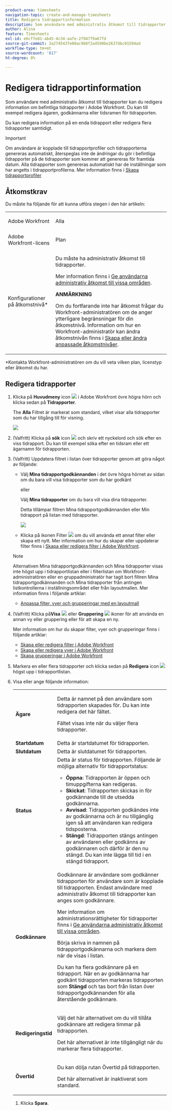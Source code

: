 ```yaml
---
product-area: timesheets
navigation-topic: create-and-manage-timesheets
title: Redigera tidrapportinformation
description: Som användare med administrativ åtkomst till tidrapporter kan du redigera information om befintliga tidrapporter i Adobe Workfront. Du kan till exempel redigera ägaren, godkännarna eller tidsramen för tidrapporten.
author: Alina
feature: Timesheets
exl-id: e6cffe81-ab45-4c34-aafe-2f947f9a67fd
source-git-commit: 3a2745437e00ac968f2a4590be2637dbc01594ad
workflow-type: tm+mt
source-wordcount: '817'
ht-degree: 0%

---
```


# Redigera tidrapportinformation

Som användare med administrativ åtkomst till tidrapporter kan du redigera information om befintliga tidrapporter i Adobe Workfront. Du kan till exempel redigera ägaren, godkännarna eller tidsramen för tidrapporten.

Du kan redigera information på en enda tidrapport eller redigera flera tidrapporter samtidigt.

>[!IMPORTANT]
>
>Om användare är kopplade till tidrapportprofiler och tidrapporterna genereras automatiskt, återspeglas inte de ändringar du gör i befintliga tidrapporter på de tidrapporter som kommer att genereras för framtida datum. Alla tidrapporter som genereras automatiskt har de inställningar som har angetts i tidrapportprofilerna. Mer information finns i [Skapa tidrapportprofiler](../create-and-manage-timesheets/create-timesheet-profiles.md)


## Åtkomstkrav

Du måste ha följande för att kunna utföra stegen i den här artikeln:

<table style="table-layout:auto"> 
 <col> 
 <col> 
 <tbody> 
  <tr> 
   <td role="rowheader">Adobe Workfront</td> 
   <td> <p>Alla</p> </td> 
  </tr> 
  <tr> 
   <td role="rowheader">Adobe Workfront-licens</td> 
   <td> <p>Plan </p> </td> 
  </tr> 
  <tr> 
   <td role="rowheader">Konfigurationer på åtkomstnivå*</td> 
   <td> <p>Du måste ha administrativ åtkomst till tidrapporter. </p> <p>Mer information finns i <a href="../../administration-and-setup/add-users/configure-and-grant-access/grant-users-admin-access-certain-areas.md" class="MCXref xref">Ge användarna administrativ åtkomst till vissa områden</a>.</p> <p><b>ANMÄRKNING</b>

Om du fortfarande inte har åtkomst frågar du Workfront-administratören om de anger ytterligare begränsningar för din åtkomstnivå. Information om hur en Workfront-administratör kan ändra åtkomstnivån finns i <a href="../../administration-and-setup/add-users/configure-and-grant-access/create-modify-access-levels.md" class="MCXref xref">Skapa eller ändra anpassade åtkomstnivåer</a>.</p> </td>
</tr> 
 </tbody> 
</table>

&#42;Kontakta Workfront-administratören om du vill veta vilken plan, licenstyp eller åtkomst du har.

## Redigera tidrapporter

1. Klicka på **Huvudmeny** icon ![](assets/main-menu-icon.png) i Adobe Workfront övre högra hörn och klicka sedan på **Tidrapporter**.

   The **Alla** Filtret är markerat som standard, vilket visar alla tidrapporter som du har tillgång till för visning.

   ![](assets/timesheet-list-one-timesheet-selected-nwe-350x70.png)

1. (Valfritt) Klicka på **sök** icon ![](assets/search-icon.png) och skriv ett nyckelord och sök efter en viss tidrapport. Du kan till exempel söka efter en tidsram eller ett ägarnamn för tidrapporten.

1. (Valfritt) Uppdatera filtret i listan över tidrapporter genom att göra något av följande:

   * Välj **Mina tidrapportgodkännanden** i det övre högra hörnet av sidan om du bara vill visa tidrapporter som du har godkänt

     eller

     Välj **Mina tidrapporter** om du bara vill visa dina tidrapporter.

     Detta tillämpar filtren Mina tidrapportgodkännanden eller Min tidrapport på listan med tidrapporter.

     ![](assets/my-timesheet-approvals-my-timesheets-pills-on-timesheets-list-nwe-350x58.png)

   * Klicka på ikonen Filter ![](assets/filter-nwepng.png) om du vill använda ett annat filter eller skapa ett nytt. Mer information om hur du skapar eller uppdaterar filter finns i [Skapa eller redigera filter i Adobe Workfront](../../reports-and-dashboards/reports/reporting-elements/create-filters.md).

   >[!NOTE]
   >
   >Alternativen Mina tidrapportgodkännanden och Mina tidrapporter visas inte högst upp i tidrapportlistan eller i filterlistan om Workfront-administratören eller en gruppadministratör har tagit bort filtren Mina tidrapportgodkännanden och Mina tidrapporter från antingen listkontrollerna i inställningsområdet eller från layoutmallen. Mer information finns i följande artiklar:
   >
   >   
   >   
   * [Anpassa filter, vyer och grupperingar med en layoutmall](../../administration-and-setup/customize-workfront/use-layout-templates/customize-fvg-list-controls-layout-template.md)
   >   
   >

1. (Valfritt) Klicka på&#x200B;**Visa** ![](assets/view-icon.png) eller **Gruppering** ![](assets/grouping.png) ikoner för att använda en annan vy eller gruppering eller för att skapa en ny.

   Mer information om hur du skapar filter, vyer och grupperingar finns i följande artiklar:

   * [Skapa eller redigera filter i Adobe Workfront](../../reports-and-dashboards/reports/reporting-elements/create-filters.md)
   * [Skapa eller redigera vyer i Adobe Workfront](../../reports-and-dashboards/reports/reporting-elements/create-edit-views.md)
   * [Skapa grupperingar i Adobe Workfront](../../reports-and-dashboards/reports/reporting-elements/create-groupings.md)

1. Markera en eller flera tidrapporter och klicka sedan på **Redigera** icon ![](assets/edit-icon.png) högst upp i tidrapportlistan.
1. Visa eller ange följande information:

   <table style="table-layout:auto"> 
    <col> 
    <col> 
    <tbody> 
     <tr> 
      <td role="rowheader"><strong>Ägare</strong> </td> 
      <td> <p>Detta är namnet på den användare som tidrapporten skapades för. Du kan inte redigera det här fältet. </p> <p>Fältet visas inte när du väljer flera tidrapporter. </p> </td> 
     </tr> 
     <tr> 
      <td role="rowheader"><strong>Startdatum</strong> </td> 
      <td>Detta är startdatumet för tidrapporten.</td> 
     </tr> 
     <tr> 
      <td role="rowheader"><strong>Slutdatum</strong> </td> 
      <td> Detta är slutdatumet för tidrapporten.</td> 
     </tr>
<tr> 
      <td role="rowheader"><strong>Status</strong> </td> 
      <td> Detta är status för tidrapporten.
      Följande är möjliga alternativ för tidrapportstatus: 
      <ul><li><b>Öppna</b>: Tidrapporten är öppen och timuppgifterna kan redigeras.</li>
      <li><b>Skickat</b>: Tidrapporten skickas in för godkännande till de utsedda godkännarna.</li>
      <li><b>Avvisad</b>: Tidrapporten godkändes inte av godkännarna och är nu tillgänglig igen så att användaren kan redigera tidsposterna.</li>
      <li><b>Stängd</b>: Tidrapporten stängs antingen av användaren eller godkänns av godkännaren och därför är den nu stängd. Du kan inte lägga till tid i en stängd tidrapport.</li>
   </td> 
     </tr> 
     <tr> 
      <td role="rowheader"><strong>Godkännare</strong> </td> 
      <td> <p>Godkännare är användare som godkänner tidrapporten för användare som är kopplade till tidrapporten. Endast användare med administrativ åtkomst till tidrapporter kan anges som godkännare. </p> <p>Mer information om administrationsrättigheter för tidrapporter finns i <a href="../../administration-and-setup/add-users/configure-and-grant-access/grant-users-admin-access-certain-areas.md" class="MCXref xref">Ge användarna administrativ åtkomst till vissa områden</a>.</p> <p>Börja skriva in namnen på tidrapportgodkännarna och markera dem när de visas i listan.</p> <p>Du kan ha flera godkännare på en tidrapport. När en av godkännarna har godkänt tidrapporten markeras tidrapporten som <strong>Stängd</strong> och tas bort från listan över tidrapportgodkännanden för alla återstående godkännare.</p> </td> 
     </tr> 
     <tr> 
      <td role="rowheader"><strong>Redigeringstid</strong> </td> 
      <td> <p>Välj det här alternativet om du vill tillåta godkännare att redigera timmar på tidrapporten.</p> <p>Det här alternativet är inte tillgängligt när du markerar flera tidrapporter. </p> </td> 
     </tr> 
     <tr data-mc-conditions=""> 
      <td role="rowheader"><span style="font-weight: bold;">Övertid</span> </td> 
      <td> <p>Du kan dölja rutan Övertid på tidrapporten.</p> <p>Det här alternativet är inaktiverat som standard.</p> </td> 
     </tr> 
    </tbody> 
   </table>

1. Klicka **Spara**.
